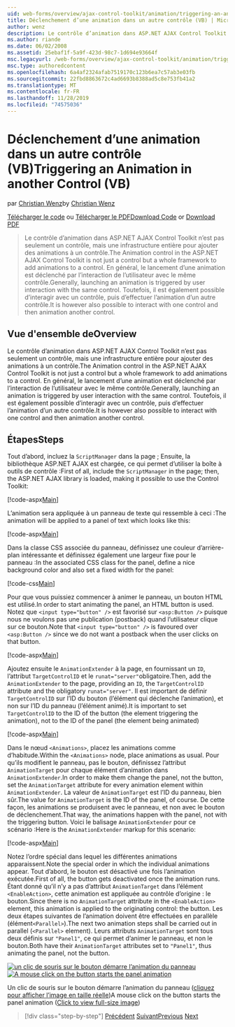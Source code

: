 ```yaml
---
uid: web-forms/overview/ajax-control-toolkit/animation/triggering-an-animation-in-another-control-vb
title: Déclenchement d’une animation dans un autre contrôle (VB) | Microsoft Docs
author: wenz
description: Le contrôle d’animation dans ASP.NET AJAX Control Toolkit n’est pas seulement un contrôle, mais une infrastructure entière pour ajouter des animations à un contrôle. En général, le lancement d’une...
ms.author: riande
ms.date: 06/02/2008
ms.assetid: 25ebaf1f-5a9f-423d-98c7-1d694e93664f
msc.legacyurl: /web-forms/overview/ajax-control-toolkit/animation/triggering-an-animation-in-another-control-vb
msc.type: authoredcontent
ms.openlocfilehash: 6a4af2324afab7519170c123b6ea7c57ab3e03fb
ms.sourcegitcommit: 22fbd8863672c4ad6693b8388ad5c8e753fb41a2
ms.translationtype: MT
ms.contentlocale: fr-FR
ms.lasthandoff: 11/28/2019
ms.locfileid: "74575036"
---
```

# <a name="triggering-an-animation-in-another-control-vb"></a><span data-ttu-id="9e3b6-104">Déclenchement d’une animation dans un autre contrôle (VB)</span><span class="sxs-lookup"><span data-stu-id="9e3b6-104">Triggering an Animation in another Control (VB)</span></span>

<span data-ttu-id="9e3b6-105">par [Christian Wenz](https://github.com/wenz)</span><span class="sxs-lookup"><span data-stu-id="9e3b6-105">by [Christian Wenz](https://github.com/wenz)</span></span>

<span data-ttu-id="9e3b6-106">[Télécharger le code](https://download.microsoft.com/download/f/9/a/f9a26acd-8df4-4484-8a18-199e4598f411/Animation8.vb.zip) ou [Télécharger le PDF](https://download.microsoft.com/download/6/7/1/6718d452-ff89-4d3f-a90e-c74ec2d636a3/animation8VB.pdf)</span><span class="sxs-lookup"><span data-stu-id="9e3b6-106">[Download Code](https://download.microsoft.com/download/f/9/a/f9a26acd-8df4-4484-8a18-199e4598f411/Animation8.vb.zip) or [Download PDF](https://download.microsoft.com/download/6/7/1/6718d452-ff89-4d3f-a90e-c74ec2d636a3/animation8VB.pdf)</span></span>

> <span data-ttu-id="9e3b6-107">Le contrôle d’animation dans ASP.NET AJAX Control Toolkit n’est pas seulement un contrôle, mais une infrastructure entière pour ajouter des animations à un contrôle.</span><span class="sxs-lookup"><span data-stu-id="9e3b6-107">The Animation control in the ASP.NET AJAX Control Toolkit is not just a control but a whole framework to add animations to a control.</span></span> <span data-ttu-id="9e3b6-108">En général, le lancement d’une animation est déclenché par l’interaction de l’utilisateur avec le même contrôle.</span><span class="sxs-lookup"><span data-stu-id="9e3b6-108">Generally, launching an animation is triggered by user interaction with the same control.</span></span> <span data-ttu-id="9e3b6-109">Toutefois, il est également possible d’interagir avec un contrôle, puis d’effectuer l’animation d’un autre contrôle.</span><span class="sxs-lookup"><span data-stu-id="9e3b6-109">It is however also possible to interact with one control and then animation another control.</span></span>

## <a name="overview"></a><span data-ttu-id="9e3b6-110">Vue d'ensemble de</span><span class="sxs-lookup"><span data-stu-id="9e3b6-110">Overview</span></span>

<span data-ttu-id="9e3b6-111">Le contrôle d’animation dans ASP.NET AJAX Control Toolkit n’est pas seulement un contrôle, mais une infrastructure entière pour ajouter des animations à un contrôle.</span><span class="sxs-lookup"><span data-stu-id="9e3b6-111">The Animation control in the ASP.NET AJAX Control Toolkit is not just a control but a whole framework to add animations to a control.</span></span> <span data-ttu-id="9e3b6-112">En général, le lancement d’une animation est déclenché par l’interaction de l’utilisateur avec le même contrôle.</span><span class="sxs-lookup"><span data-stu-id="9e3b6-112">Generally, launching an animation is triggered by user interaction with the same control.</span></span> <span data-ttu-id="9e3b6-113">Toutefois, il est également possible d’interagir avec un contrôle, puis d’effectuer l’animation d’un autre contrôle.</span><span class="sxs-lookup"><span data-stu-id="9e3b6-113">It is however also possible to interact with one control and then animation another control.</span></span>

## <a name="steps"></a><span data-ttu-id="9e3b6-114">Étapes</span><span class="sxs-lookup"><span data-stu-id="9e3b6-114">Steps</span></span>

<span data-ttu-id="9e3b6-115">Tout d’abord, incluez la `ScriptManager` dans la page ; Ensuite, la bibliothèque ASP.NET AJAX est chargée, ce qui permet d’utiliser la boîte à outils de contrôle :</span><span class="sxs-lookup"><span data-stu-id="9e3b6-115">First of all, include the `ScriptManager` in the page; then, the ASP.NET AJAX library is loaded, making it possible to use the Control Toolkit:</span></span>

[!code-aspx[Main](triggering-an-animation-in-another-control-vb/samples/sample1.aspx)]

<span data-ttu-id="9e3b6-116">L’animation sera appliquée à un panneau de texte qui ressemble à ceci :</span><span class="sxs-lookup"><span data-stu-id="9e3b6-116">The animation will be applied to a panel of text which looks like this:</span></span>

[!code-aspx[Main](triggering-an-animation-in-another-control-vb/samples/sample2.aspx)]

<span data-ttu-id="9e3b6-117">Dans la classe CSS associée du panneau, définissez une couleur d’arrière-plan intéressante et définissez également une largeur fixe pour le panneau :</span><span class="sxs-lookup"><span data-stu-id="9e3b6-117">In the associated CSS class for the panel, define a nice background color and also set a fixed width for the panel:</span></span>

[!code-css[Main](triggering-an-animation-in-another-control-vb/samples/sample3.css)]

<span data-ttu-id="9e3b6-118">Pour que vous puissiez commencer à animer le panneau, un bouton HTML est utilisé.</span><span class="sxs-lookup"><span data-stu-id="9e3b6-118">In order to start animating the panel, an HTML button is used.</span></span> <span data-ttu-id="9e3b6-119">Notez que `<input type="button" />` est favorisé sur `<asp:Button />` puisque nous ne voulons pas une publication (postback) quand l’utilisateur clique sur ce bouton.</span><span class="sxs-lookup"><span data-stu-id="9e3b6-119">Note that `<input type="button" />` is favoured over `<asp:Button />` since we do not want a postback when the user clicks on that button.</span></span>

[!code-aspx[Main](triggering-an-animation-in-another-control-vb/samples/sample4.aspx)]

<span data-ttu-id="9e3b6-120">Ajoutez ensuite le `AnimationExtender` à la page, en fournissant un `ID`, l’attribut `TargetControlID` et le `runat="server"`obligatoire.</span><span class="sxs-lookup"><span data-stu-id="9e3b6-120">Then, add the `AnimationExtender` to the page, providing an `ID`, the `TargetControlID` attribute and the obligatory `runat="server"`.</span></span> <span data-ttu-id="9e3b6-121">Il est important de définir `TargetControlID` sur l’ID du bouton (l’élément qui déclenche l’animation), et non sur l’ID du panneau (l’élément animé).</span><span class="sxs-lookup"><span data-stu-id="9e3b6-121">It is important to set `TargetControlID` to the ID of the button (the element triggering the animation), not to the ID of the panel (the element being animated)</span></span>

[!code-aspx[Main](triggering-an-animation-in-another-control-vb/samples/sample5.aspx)]

<span data-ttu-id="9e3b6-122">Dans le nœud `<Animations>`, placez les animations comme d’habitude.</span><span class="sxs-lookup"><span data-stu-id="9e3b6-122">Within the `<Animations>` node, place animations as usual.</span></span> <span data-ttu-id="9e3b6-123">Pour qu’ils modifient le panneau, pas le bouton, définissez l’attribut `AnimationTarget` pour chaque élément d’animation dans `AnimationExtender`.</span><span class="sxs-lookup"><span data-stu-id="9e3b6-123">In order to make them change the panel, not the button, set the `AnimationTarget` attribute for every animation element within `AnimationExtender`.</span></span> <span data-ttu-id="9e3b6-124">La valeur de `AnimationTarget` est l’ID du panneau, bien sûr.</span><span class="sxs-lookup"><span data-stu-id="9e3b6-124">The value for `AnimationTarget` is the ID of the panel, of course.</span></span> <span data-ttu-id="9e3b6-125">De cette façon, les animations se produisent avec le panneau, et non avec le bouton de déclenchement.</span><span class="sxs-lookup"><span data-stu-id="9e3b6-125">That way, the animations happen with the panel, not with the triggering button.</span></span> <span data-ttu-id="9e3b6-126">Voici le balisage `AnimationExtender` pour ce scénario :</span><span class="sxs-lookup"><span data-stu-id="9e3b6-126">Here is the `AnimationExtender` markup for this scenario:</span></span>

[!code-aspx[Main](triggering-an-animation-in-another-control-vb/samples/sample6.aspx)]

<span data-ttu-id="9e3b6-127">Notez l’ordre spécial dans lequel les différentes animations apparaissent.</span><span class="sxs-lookup"><span data-stu-id="9e3b6-127">Note the special order in which the individual animations appear.</span></span> <span data-ttu-id="9e3b6-128">Tout d’abord, le bouton est désactivé une fois l’animation exécutée.</span><span class="sxs-lookup"><span data-stu-id="9e3b6-128">First of all, the button gets deactivated once the animation runs.</span></span> <span data-ttu-id="9e3b6-129">Étant donné qu’il n’y a pas d’attribut `AnimationTarget` dans l’élément `<EnableAction>`, cette animation est appliquée au contrôle d’origine : le bouton.</span><span class="sxs-lookup"><span data-stu-id="9e3b6-129">Since there is no `AnimationTarget` attribute in the `<EnableAction>` element, this animation is applied to the originating control: the button.</span></span> <span data-ttu-id="9e3b6-130">Les deux étapes suivantes de l’animation doivent être effectuées en parallèle (élément`<Parallel>`).</span><span class="sxs-lookup"><span data-stu-id="9e3b6-130">The next two animation steps shall be carried out in parallel (`<Parallel>` element).</span></span> <span data-ttu-id="9e3b6-131">Leurs attributs `AnimationTarget` sont tous deux définis sur `"Panel1"`, ce qui permet d’animer le panneau, et non le bouton.</span><span class="sxs-lookup"><span data-stu-id="9e3b6-131">Both have their `AnimationTarget` attributes set to `"Panel1"`, thus animating the panel, not the button.</span></span>

<span data-ttu-id="9e3b6-132">[![un clic de souris sur le bouton démarre l’animation du panneau](triggering-an-animation-in-another-control-vb/_static/image2.png)](triggering-an-animation-in-another-control-vb/_static/image1.png)</span><span class="sxs-lookup"><span data-stu-id="9e3b6-132">[![A mouse click on the button starts the panel animation](triggering-an-animation-in-another-control-vb/_static/image2.png)](triggering-an-animation-in-another-control-vb/_static/image1.png)</span></span>

<span data-ttu-id="9e3b6-133">Un clic de souris sur le bouton démarre l’animation du panneau ([cliquez pour afficher l’image en taille réelle](triggering-an-animation-in-another-control-vb/_static/image3.png))</span><span class="sxs-lookup"><span data-stu-id="9e3b6-133">A mouse click on the button starts the panel animation ([Click to view full-size image](triggering-an-animation-in-another-control-vb/_static/image3.png))</span></span>

> [!div class="step-by-step"]
> <span data-ttu-id="9e3b6-134">[Précédent](disabling-actions-during-animation-vb.md)
> [Suivant](modifying-animations-from-the-server-side-vb.md)</span><span class="sxs-lookup"><span data-stu-id="9e3b6-134">[Previous](disabling-actions-during-animation-vb.md)
[Next](modifying-animations-from-the-server-side-vb.md)</span></span>

